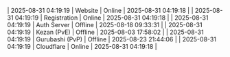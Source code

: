 | 2025-08-31 04:19:19 | Website | Online | 2025-08-31 04:19:18 |
| 2025-08-31 04:19:19 | Registration | Online | 2025-08-31 04:19:18 |
| 2025-08-31 04:19:19 | Auth Server | Offline | 2025-08-18 09:33:31 |
| 2025-08-31 04:19:19 | Kezan (PvE) | Offline | 2025-08-03 17:58:02 |
| 2025-08-31 04:19:19 | Gurubashi (PvP) | Offline | 2025-08-23 21:44:06 |
| 2025-08-31 04:19:19 | Cloudflare | Online | 2025-08-31 04:19:18 |
